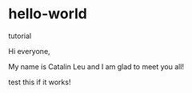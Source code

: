 # hello-world
tutorial

Hi everyone,

My name is Catalin Leu and I am glad to meet you all!

test this if it works!
